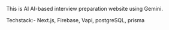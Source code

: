 This is AI AI-based interview preparation website using Gemini.

Techstack:- Next.js, Firebase, Vapi, postgreSQL, prisma

